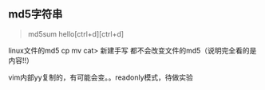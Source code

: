 ## md5字符串

>md5sum
hello[ctrl+d][ctrl+d]


linux文件的md5
cp mv cat> 新建手写 都不会改变文件的md5（说明完全看的是内容!!）

vim内部yy复制的，有可能会变。。readonly模式，待做实验